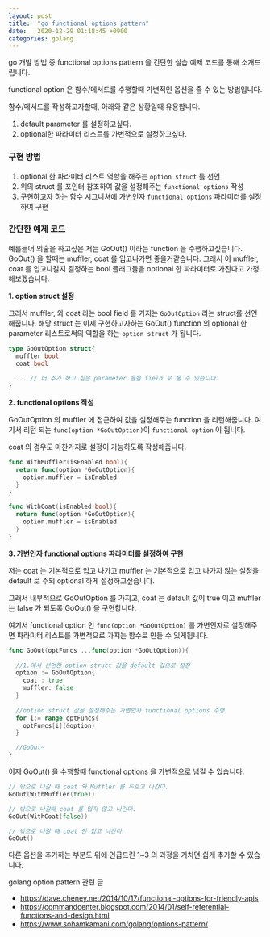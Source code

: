 ```yaml
---
layout: post
title:  "go functional options pattern"
date:   2020-12-29 01:18:45 +0900
categories: golang
---
```


go 개발 방법 중 functional options pattern 을 간단한 실습 예제 코드를 통해 소개드립니다.

functional option 은 함수/메서드를 수행할때 가변적인 옵션을 줄 수 있는 방법입니다.

함수/메서드를 작성하고자할때, 아래와 같은 상황일때 유용합니다.

1. default parameter 를 설정하고싶다. 
2. optional한 파라미터 리스트를 가변적으로 설정하고싶다. 

### 구현 방법

1. optional 한 파라미터 리스트 역할을 해주는 `option struct` 를 선언
2. 위의 struct 를 포인터 참조하여 값을 설정해주는 `functional options` 작성
3. 구현하고자 하는 함수 시그니쳐에 가변인자 `functional options` 파라미터를 설정하여 구현


### 간단한 예제 코드

예를들어 외출을 하고싶은 저는 GoOut() 이라는 function 을 수행하고싶습니다. 
GoOut() 을 할때는 muffler, coat 를 입고나가면 좋을거같습니다. 그래서 이 muffler, coat 를 입고나갈지 결정하는 bool 플래그들을 optional 한 파라미터로 가진다고 가정해보겠습니다.

**1. option struct 설정**

그래서 muffler, 와 coat 라는 bool field 를 가지는 `GoOutOption` 라는 struct를 선언해줍니다. 해당 struct 는 이제 구현하고자하는 GoOut() function 의 optional 한 parameter 리스트로써의 역할을 하는 `option struct` 가 됩니다. 
```go
type GoOutOption struct{
  muffler bool
  coat bool
  
  ... // 더 추가 하고 싶은 parameter 들을 field 로 둘 수 있습니다.
}
```

**2. functional options 작성**

GoOutOption 의 muffler 에 접근하여 값을 설정해주는 function 을 리턴해줍니다. 여기서 리턴 되는 `func(option *GoOutOption)`이 `functional option` 이 됩니다. 

coat 의 경우도 마찬가지로 설정이 가능하도록 작성해줍니다.

```go
func WithMuffler(isEnabled bool){
  return func(option *GoOutOption){ 
    option.muffler = isEnabled
  }
}

func WithCoat(isEnabled bool){
  return func(option *GoOutOption){ 
    option.muffler = isEnabled
  }
}
```

**3. 가변인자 functional options 파라미터를 설정하여 구현**

저는 coat 는 기본적으로 입고 나가고 muffler 는 기본적으로 입고 나가지 않는 설정을 default 로 주되 optional 하게 설정하고싶습니다.

그래서 내부적으로 GoOutOption 를 가지고, coat 는 default 값이 true 이고 muffler 는 false 가 되도록 GoOut() 을 구현합니다.

여기서 functional option 인 `func(option *GoOutOption)` 를 가변인자로 설정해주면 파라미터 리스트를 가변적으로 가지는 함수로 만들 수 있게됩니다.

```go
func GoOut(optFuncs ...func(option *GoOutOption)){
  
  //1.에서 선언한 option struct 값을 default 값으로 설정
  option := GoOutOption{ 
    coat : true 
    muffler: false
  }
  
  //option struct 값을 설정해주는 가변인자 functional options 수행
  for i:= range optFuncs{
    optFuncs[i](&option) 
  }

  //GoOut~
}

```

이제 GoOut() 을 수행할때 functional options 을 가변적으로 넘길 수 있습니다. 

```go
// 밖으로 나갈 때 coat 와 Muffler 를 두르고 나간다.
GoOut(WithMuffler(true))

// 밖으로 나갈때 coat 를 입지 않고 나간다.
GoOut(WithCoat(false))

// 밖으로 나갈 때 coat 만 입고 나간다.
GoOut()

```
다른 옵션을 추가하는 부분도 위에 언급드린 1~3 의 과정을 거치면 쉽게 추가할 수 있습니다.

golang option pattern 관련 글
- https://dave.cheney.net/2014/10/17/functional-options-for-friendly-apis
- https://commandcenter.blogspot.com/2014/01/self-referential-functions-and-design.html
- https://www.sohamkamani.com/golang/options-pattern/

